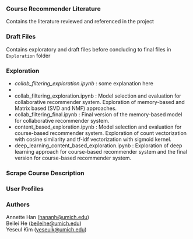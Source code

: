 ### Course Recommender Literature
Contains the literature reviewed and referenced in the project

### Draft Files
Contains exploratory and draft files before concluding to final files in `Exploration` folder

### Exploration
+ *collab_filtering_exploration.ipynb* :  some explanation here
+ 
+ collab_filtering_exploration.ipynb : Model selection and evaluation for collaborative recommender system. Exploration of memory-based and Matrix based (SVD and NMF) approaches. 
+ collab_filtering_final.ipynb : Final version of the memory-based model for collaborative recommender system. 
+ content_based_exploration.ipynb : Model selection and evaluation for course-based recommender system. Exploration of count vectorization with cosine similarity and tf-idf vectorization with sigmoid kernel. 
+ deep_learning_content_based_exploration.ipynb : Exploration of deep learning approach for course-based recommender system and the final version for course-based recommender system. 


### Scrape Course Description

### User Profiles

### Authors
Annette Han (hananh@umich.edu) \
Beilei He (beileihe@umich.edu) \
Yeseul Kim (yeseulk@umich.edu)

